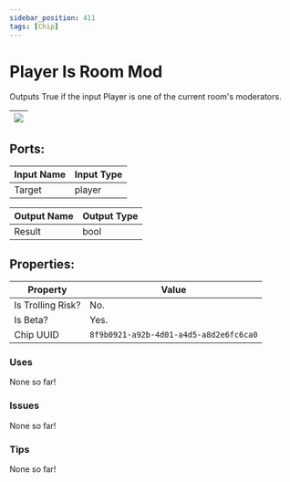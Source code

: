 ```yaml
---
sidebar_position: 411
tags: [Chip]
---
```


# Player Is Room Mod


Outputs True if the input Player is one of the current room's moderators.

| ![](https://images-ext-2.discordapp.net/external/MPmIaQzlEPmgGWlgi-WxBBXt0Bjv_zWPkg1y1f_sy3s/https/www.recroomcircuits.com/image/circuit/absolute-value?width=206&height=108) |
|-----|

## Ports:

| Input Name | Input Type |
|-----------|-----------|
| Target | player |

| Output Name | Output Type |
|-----------|-----------|
| Result | bool |

## Properties:

| Property  | Value |
|-------------------|-----------|
| Is Trolling Risk? | No. |
| Is Beta? | Yes. |
| Chip UUID | `8f9b0921-a92b-4d01-a4d5-a8d2e6fc6ca0` |

### Uses
None so far!

### Issues
None so far!

### Tips
None so far!
